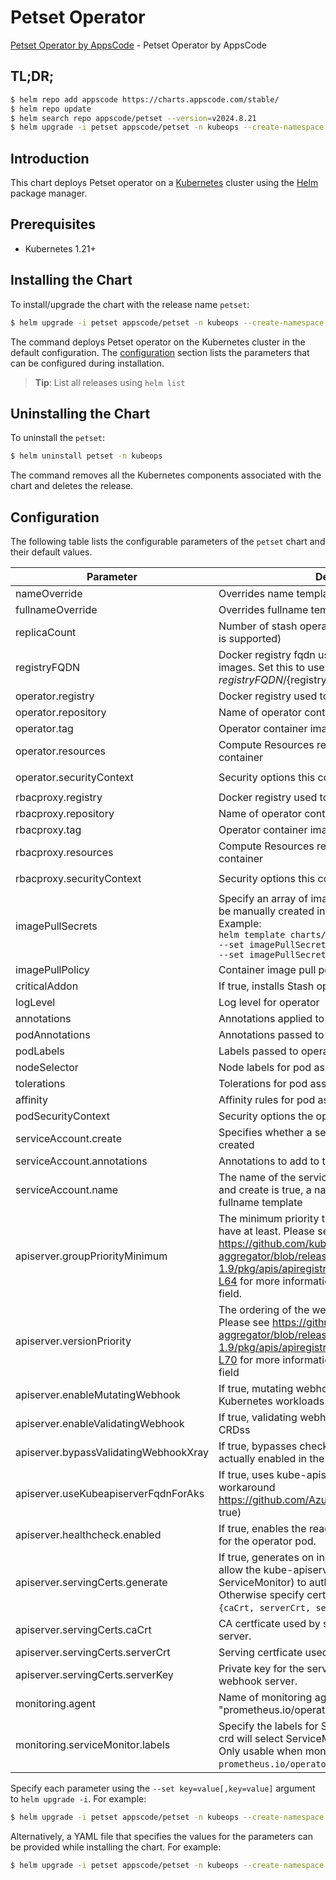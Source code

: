 # Petset Operator

[Petset Operator by AppsCode](https://github.com/kubeops/petset) - Petset Operator by AppsCode

## TL;DR;

```bash
$ helm repo add appscode https://charts.appscode.com/stable/
$ helm repo update
$ helm search repo appscode/petset --version=v2024.8.21
$ helm upgrade -i petset appscode/petset -n kubeops --create-namespace --version=v2024.8.21
```

## Introduction

This chart deploys Petset operator on a [Kubernetes](http://kubernetes.io) cluster using the [Helm](https://helm.sh) package manager.

## Prerequisites

- Kubernetes 1.21+

## Installing the Chart

To install/upgrade the chart with the release name `petset`:

```bash
$ helm upgrade -i petset appscode/petset -n kubeops --create-namespace --version=v2024.8.21
```

The command deploys Petset operator on the Kubernetes cluster in the default configuration. The [configuration](#configuration) section lists the parameters that can be configured during installation.

> **Tip**: List all releases using `helm list`

## Uninstalling the Chart

To uninstall the `petset`:

```bash
$ helm uninstall petset -n kubeops
```

The command removes all the Kubernetes components associated with the chart and deletes the release.

## Configuration

The following table lists the configurable parameters of the `petset` chart and their default values.

|               Parameter               |                                                                                                                    Description                                                                                                                    |                                                                       Default                                                                       |
|---------------------------------------|---------------------------------------------------------------------------------------------------------------------------------------------------------------------------------------------------------------------------------------------------|-----------------------------------------------------------------------------------------------------------------------------------------------------|
| nameOverride                          | Overrides name template                                                                                                                                                                                                                           | <code>""</code>                                                                                                                                     |
| fullnameOverride                      | Overrides fullname template                                                                                                                                                                                                                       | <code>""</code>                                                                                                                                     |
| replicaCount                          | Number of stash operator replicas to create (only 1 is supported)                                                                                                                                                                                 | <code>1</code>                                                                                                                                      |
| registryFQDN                          | Docker registry fqdn used to pull Stash related images. Set this to use docker registry hosted at ${registryFQDN}/${registry}/${image}                                                                                                            | <code>ghcr.io</code>                                                                                                                                |
| operator.registry                     | Docker registry used to pull operator image                                                                                                                                                                                                       | <code>appscode</code>                                                                                                                               |
| operator.repository                   | Name of operator container image                                                                                                                                                                                                                  | <code>petset</code>                                                                                                                                 |
| operator.tag                          | Operator container image tag                                                                                                                                                                                                                      | <code>""</code>                                                                                                                                     |
| operator.resources                    | Compute Resources required by the operator container                                                                                                                                                                                              | <code>{"requests":{"cpu":"100m"}}</code>                                                                                                            |
| operator.securityContext              | Security options this container should run with                                                                                                                                                                                                   | <code>{"allowPrivilegeEscalation":false,"capabilities":{"drop":["ALL"]},"readOnlyRootFilesystem":true,"runAsNonRoot":true,"runAsUser":65534}</code> |
| rbacproxy.registry                    | Docker registry used to pull operator image                                                                                                                                                                                                       | <code>appscode</code>                                                                                                                               |
| rbacproxy.repository                  | Name of operator container image                                                                                                                                                                                                                  | <code>kube-rbac-proxy</code>                                                                                                                        |
| rbacproxy.tag                         | Operator container image tag                                                                                                                                                                                                                      | <code>v0.11.0</code>                                                                                                                                |
| rbacproxy.resources                   | Compute Resources required by the operator container                                                                                                                                                                                              | <code>{"requests":{"cpu":"100m"}}</code>                                                                                                            |
| rbacproxy.securityContext             | Security options this container should run with                                                                                                                                                                                                   | <code>{"allowPrivilegeEscalation":false,"capabilities":{"drop":["ALL"]},"readOnlyRootFilesystem":true,"runAsNonRoot":true,"runAsUser":65534}</code> |
| imagePullSecrets                      | Specify an array of imagePullSecrets. Secrets must be manually created in the namespace. <br> Example: <br> `helm template charts/stash \` <br> `--set imagePullSecrets[0].name=sec0 \` <br> `--set imagePullSecrets[1].name=sec1`                | <code>[]</code>                                                                                                                                     |
| imagePullPolicy                       | Container image pull policy                                                                                                                                                                                                                       | <code>IfNotPresent</code>                                                                                                                           |
| criticalAddon                         | If true, installs Stash operator as critical addon                                                                                                                                                                                                | <code>false</code>                                                                                                                                  |
| logLevel                              | Log level for operator                                                                                                                                                                                                                            | <code>3</code>                                                                                                                                      |
| annotations                           | Annotations applied to operator deployment                                                                                                                                                                                                        | <code>{}</code>                                                                                                                                     |
| podAnnotations                        | Annotations passed to operator pod(s).                                                                                                                                                                                                            | <code>{}</code>                                                                                                                                     |
| podLabels                             | Labels passed to operator pod(s)                                                                                                                                                                                                                  | <code>{}</code>                                                                                                                                     |
| nodeSelector                          | Node labels for pod assignment                                                                                                                                                                                                                    | <code>{"kubernetes.io/os":"linux"}</code>                                                                                                           |
| tolerations                           | Tolerations for pod assignment                                                                                                                                                                                                                    | <code>[]</code>                                                                                                                                     |
| affinity                              | Affinity rules for pod assignment                                                                                                                                                                                                                 | <code>{}</code>                                                                                                                                     |
| podSecurityContext                    | Security options the operator pod should run with.                                                                                                                                                                                                | <code>{"fsGroup":65535}</code>                                                                                                                      |
| serviceAccount.create                 | Specifies whether a service account should be created                                                                                                                                                                                             | <code>true</code>                                                                                                                                   |
| serviceAccount.annotations            | Annotations to add to the service account                                                                                                                                                                                                         | <code>{}</code>                                                                                                                                     |
| serviceAccount.name                   | The name of the service account to use. If not set and create is true, a name is generated using the fullname template                                                                                                                            | <code></code>                                                                                                                                       |
| apiserver.groupPriorityMinimum        | The minimum priority the webhook api group should have at least. Please see https://github.com/kubernetes/kube-aggregator/blob/release-1.9/pkg/apis/apiregistration/v1beta1/types.go#L58-L64 for more information on proper values of this field. | <code>10000</code>                                                                                                                                  |
| apiserver.versionPriority             | The ordering of the webhook api inside of the group. Please see https://github.com/kubernetes/kube-aggregator/blob/release-1.9/pkg/apis/apiregistration/v1beta1/types.go#L66-L70 for more information on proper values of this field              | <code>15</code>                                                                                                                                     |
| apiserver.enableMutatingWebhook       | If true, mutating webhook is configured for Kubernetes workloads                                                                                                                                                                                  | <code>true</code>                                                                                                                                   |
| apiserver.enableValidatingWebhook     | If true, validating webhook is configured for Stash CRDss                                                                                                                                                                                         | <code>true</code>                                                                                                                                   |
| apiserver.bypassValidatingWebhookXray | If true, bypasses checks that validating webhook is actually enabled in the Kubernetes cluster.                                                                                                                                                   | <code>false</code>                                                                                                                                  |
| apiserver.useKubeapiserverFqdnForAks  | If true, uses kube-apiserver FQDN for AKS cluster to workaround https://github.com/Azure/AKS/issues/522 (default true)                                                                                                                            | <code>true</code>                                                                                                                                   |
| apiserver.healthcheck.enabled         | If true, enables the readiness and liveliness probes for the operator pod.                                                                                                                                                                        | <code>false</code>                                                                                                                                  |
| apiserver.servingCerts.generate       | If true, generates on install/upgrade the certs that allow the kube-apiserver (and potentially ServiceMonitor) to authenticate operators pods. Otherwise specify certs in `apiserver.servingCerts.{caCrt, serverCrt, serverKey}`.                 | <code>true</code>                                                                                                                                   |
| apiserver.servingCerts.caCrt          | CA certficate used by serving certificate of webhook server.                                                                                                                                                                                      | <code>""</code>                                                                                                                                     |
| apiserver.servingCerts.serverCrt      | Serving certficate used by webhook server.                                                                                                                                                                                                        | <code>""</code>                                                                                                                                     |
| apiserver.servingCerts.serverKey      | Private key for the serving certificate used by webhook server.                                                                                                                                                                                   | <code>""</code>                                                                                                                                     |
| monitoring.agent                      | Name of monitoring agent (either "prometheus.io/operator" or "prometheus.io/builtin")                                                                                                                                                             | <code>"none"</code>                                                                                                                                 |
| monitoring.serviceMonitor.labels      | Specify the labels for ServiceMonitor. Prometheus crd will select ServiceMonitor using these labels. Only usable when monitoring agent is `prometheus.io/operator`.                                                                               | <code>{}</code>                                                                                                                                     |


Specify each parameter using the `--set key=value[,key=value]` argument to `helm upgrade -i`. For example:

```bash
$ helm upgrade -i petset appscode/petset -n kubeops --create-namespace --version=v2024.8.21 --set replicaCount=1
```

Alternatively, a YAML file that specifies the values for the parameters can be provided while
installing the chart. For example:

```bash
$ helm upgrade -i petset appscode/petset -n kubeops --create-namespace --version=v2024.8.21 --values values.yaml
```
